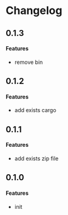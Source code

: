 # Changelog

## 0.1.3
#### Features
* remove bin

## 0.1.2
#### Features
* add exists cargo 

## 0.1.1
#### Features
* add exists zip file


## 0.1.0
#### Features
* init
